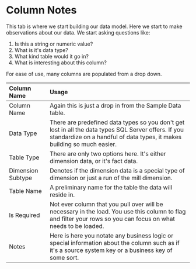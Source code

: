 # Column Notes

This tab is where we start building our data model. Here we start to make observations about our data. We start asking questions like:

1. Is this a string or numeric value?
2. What is it's data type?
3. What kind table would it go in?
4. What is interesting about this column?

For ease of use, many columns are populated from a drop down.

| Column Name | Usage |
| :--- | :--- |
| Column Name | Again this is just a drop in from the Sample Data table. |
| Data Type | There are predefined data types so you don't get lost in all the data types SQL Server offers. If you standardize on a handful of data types, it makes building so much easier. |
| Table Type | There are only two options here. It's either dimension data, or it's fact data. |
| Dimension Subtype | Denotes if the dimension data is a special type of dimension or just a run of the mill dimension. |
| Table Name | A preliminary name for the table the data will reside in. |
| Is Required | Not ever column that you pull over will be necessary in the load. You use this column to flag and filter your rows so you can focus on what needs to be loaded. |
| Notes | Here is here you notate any business logic or special information about the column such as if it's a source system key or a business key of some sort. |



